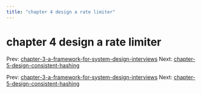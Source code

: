 ```yaml
---
title: "chapter 4 design a rate limiter"
---
```


# chapter 4 design a rate limiter

Prev: [chapter-3-a-framework-for-system-design-interviews](chapter-3-a-framework-for-system-design-interviews.md)
Next: [chapter-5-design-consistent-hashing](chapter-5-design-consistent-hashing.md)

Prev: [chapter-3-a-framework-for-system-design-interviews](chapter-3-a-framework-for-system-design-interviews.md)
Next: [chapter-5-design-consistent-hashing](chapter-5-design-consistent-hashing.md)
